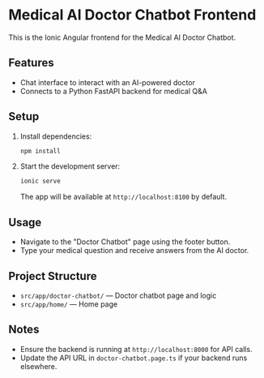# Medical AI Doctor Chatbot Frontend

This is the Ionic Angular frontend for the Medical AI Doctor Chatbot.

## Features
- Chat interface to interact with an AI-powered doctor
- Connects to a Python FastAPI backend for medical Q&A

## Setup
1. Install dependencies:
   ```bash
   npm install
   ```
2. Start the development server:
   ```bash
   ionic serve
   ```
   The app will be available at `http://localhost:8100` by default.

## Usage
- Navigate to the "Doctor Chatbot" page using the footer button.
- Type your medical question and receive answers from the AI doctor.

## Project Structure
- `src/app/doctor-chatbot/` — Doctor chatbot page and logic
- `src/app/home/` — Home page

## Notes
- Ensure the backend is running at `http://localhost:8000` for API calls.
- Update the API URL in `doctor-chatbot.page.ts` if your backend runs elsewhere. 
